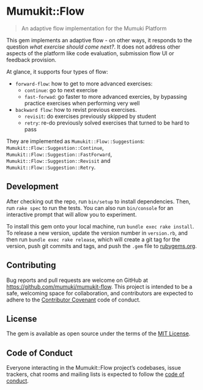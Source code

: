 # Mumukit::Flow

> An adaptive flow implementation for the Mumuki Platform

This gem implements an adaptive flow - on other ways, it responds to the question _what exercise should come next?_. It does not address other aspects of the platform like code evaluation, submission flow UI or feedback provision.

At glance, it supports four types of flow:

* `forward-flow`: how to get to more advanced exercises:
   * `continue`: go to next exercise
   * `fast-forwad`: go faster to more advanced exercies, by bypassing practice exercises when performing very well
* `backward flow`: how to revist previous exercises.
   * `revisit`: do exercises previously skipped by student
   * `retry`: re-do previously solved exercises that turned to be hard to pass

They are implemented as `Mumukit::Flow::Suggestion`s: `Mumukit::Flow::Suggestion::Continue`, `Mumukit::Flow::Suggestion::FastForward`, `Mumukit::Flow::Suggestion::Revisit` and `Mumukit::Flow::Suggestion::Retry`.

## Development

After checking out the repo, run `bin/setup` to install dependencies. Then, run `rake spec` to run the tests. You can also run `bin/console` for an interactive prompt that will allow you to experiment.

To install this gem onto your local machine, run `bundle exec rake install`. To release a new version, update the version number in `version.rb`, and then run `bundle exec rake release`, which will create a git tag for the version, push git commits and tags, and push the `.gem` file to [rubygems.org](https://rubygems.org).

## Contributing

Bug reports and pull requests are welcome on GitHub at https://github.com/mumuki/mumukit-flow. This project is intended to be a safe, welcoming space for collaboration, and contributors are expected to adhere to the [Contributor Covenant](http://contributor-covenant.org) code of conduct.

## License

The gem is available as open source under the terms of the [MIT License](https://opensource.org/licenses/MIT).

## Code of Conduct

Everyone interacting in the Mumukit::Flow project’s codebases, issue trackers, chat rooms and mailing lists is expected to follow the [code of conduct](https://github.com/mumuki/mumukit-flow/blob/master/CODE_OF_CONDUCT.md).

